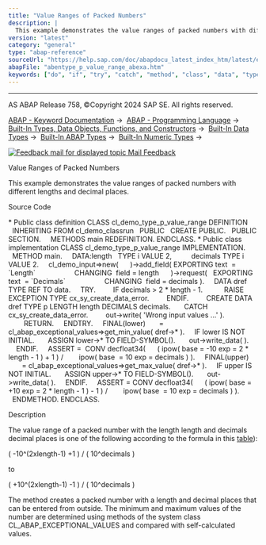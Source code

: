 ```yaml
---
title: "Value Ranges of Packed Numbers"
description: |
  This example demonstrates the value ranges of packed numbers with different lengths and decimal places. Source Code  Public class definition CLASS cl_demo_type_p_value_range DEFINITION INHERITING FROM cl_demo_classrun PUBLIC CREATE PUBLIC. PUBLIC SECTION. METHODS main REDEFINITION. ENDCLASS
version: "latest"
category: "general"
type: "abap-reference"
sourceUrl: "https://help.sap.com/doc/abapdocu_latest_index_htm/latest/en-US/abentype_p_value_range_abexa.htm"
abapFile: "abentype_p_value_range_abexa.htm"
keywords: ["do", "if", "try", "catch", "method", "class", "data", "types", "abentype", "value", "range", "abexa"]
---
```


* * *

AS ABAP Release 758, ©Copyright 2024 SAP SE. All rights reserved.

[ABAP - Keyword Documentation](https://help.sap.com/doc/abapdocu_latest_index_htm/latest/en-US/abenabap.htm) →  [ABAP - Programming Language](https://help.sap.com/doc/abapdocu_latest_index_htm/latest/en-US/abenabap_reference.htm) →  [Built-In Types, Data Objects, Functions, and Constructors](https://help.sap.com/doc/abapdocu_latest_index_htm/latest/en-US/abenbuilt_in.htm) →  [Built-In Data Types](https://help.sap.com/doc/abapdocu_latest_index_htm/latest/en-US/abenbuilt_in_types.htm) →  [Built-In ABAP Types](https://help.sap.com/doc/abapdocu_latest_index_htm/latest/en-US/abenbuilt_in_types_complete.htm) →  [Built-In Numeric Types](https://help.sap.com/doc/abapdocu_latest_index_htm/latest/en-US/abenbuiltin_types_numeric.htm) → 

 [![](Mail.gif?object=Mail.gif "Feedback mail for displayed topic") Mail Feedback](mailto:f1_help@sap.com?subject=Feedback%20on%20ABAP%20Documentation&body=Document:%20Value%20Ranges%20of%20Packed%20Numbers%2C%20ABENTYPE_P_VALUE_RANGE_ABEXA%2C%20758%0D%0A%0D%0AError:%0D%0A%0D%0A%0D%0A%0D%0ASuggestion%20for%20improvement:)

Value Ranges of Packed Numbers

This example demonstrates the value ranges of packed numbers with different lengths and decimal places.

Source Code   

\* Public class definition
CLASS cl\_demo\_type\_p\_value\_range DEFINITION
  INHERITING FROM cl\_demo\_classrun
  PUBLIC
  CREATE PUBLIC.
  PUBLIC SECTION.
    METHODS main REDEFINITION.
ENDCLASS.
\* Public class implementation
CLASS cl\_demo\_type\_p\_value\_range IMPLEMENTATION.
  METHOD main.
    DATA:length   TYPE i VALUE 2,
         decimals TYPE i VALUE 2.
    cl\_demo\_input=>new(
     )->add\_field( EXPORTING text  = \`Length\`
                   CHANGING  field = length
     )->request(   EXPORTING text  = \`Decimals\`
                   CHANGING  field = decimals ).
    DATA dref TYPE REF TO data.
    TRY.
        IF decimals > 2 \* length - 1.
          RAISE EXCEPTION TYPE cx\_sy\_create\_data\_error.
        ENDIF.
        CREATE DATA dref TYPE p LENGTH length DECIMALS decimals.
      CATCH cx\_sy\_create\_data\_error.
        out->write( 'Wrong input values ...' ).
        RETURN.
    ENDTRY.
    FINAL(lower)
      = cl\_abap\_exceptional\_values=>get\_min\_value( dref->\* ).
    IF lower IS NOT INITIAL.
      ASSIGN lower->\* TO FIELD-SYMBOL(<lower>).
      out->write\_data( <lower> ).
    ENDIF.
    ASSERT <lower> =  CONV decfloat34(
     ( ipow( base = -10 exp = 2 \* length - 1 ) + 1 ) /
       ipow( base  = 10 exp = decimals ) ).
    FINAL(upper)
       = cl\_abap\_exceptional\_values=>get\_max\_value( dref->\* ).
    IF upper IS NOT INITIAL.
      ASSIGN upper->\* TO FIELD-SYMBOL(<upper>).
      out->write\_data( <upper> ).
    ENDIF.
    ASSERT <upper> = CONV decfloat34(
     ( ipow( base = +10 exp = 2 \* length - 1 ) - 1 ) /
       ipow( base  = 10 exp = decimals ) ).
  ENDMETHOD.
ENDCLASS.

Description   

The value range of a packed number with the length length and decimals decimal places is one of the following according to the formula in this [table](https://help.sap.com/doc/abapdocu_latest_index_htm/latest/en-US/abenbuiltin_types_numeric.htm)):

( -10^(2xlength-1) +1 ) / ( 10^decimals )

to

( +10^(2xlength-1) -1 ) / ( 10^decimals )

The method creates a packed number with a length and decimal places that can be entered from outside. The minimum and maximum values of the number are determined using methods of the system class CL\_ABAP\_EXCEPTIONAL\_VALUES and compared with self-calculated values.